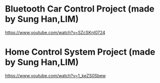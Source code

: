# Bluetooth Car Control Project (made by Sung Han,LIM)
https://www.youtube.com/watch?v=SZcSKnI0724

# Home Control System Project (made by Sung Han,LIM)
https://www.youtube.com/watch?v=1_keZS0Sbew
